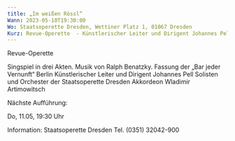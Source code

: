 ```yaml
---
title: „Im weißen Rössl“
Wann: 2023-05-10T19:30:00
Wo: Staatsoperette Dresden, Wettiner Platz 1, 01067 Dresden
Kurz: Revue-Operette  - Künstlerischer Leiter und Dirigent Johannes Pell - Solisten und Orchester der Staatsoperette Dresden - Akkordeon Wladimir Artimowitsch
---
```


Revue-Operette 

Singspiel in drei Akten. Musik von Ralph Benatzky. Fassung der „Bar jeder Vernunft“ Berlin
Künstlerischer Leiter und Dirigent Johannes Pell
Solisten und Orchester der Staatsoperette Dresden
Akkordeon Wladimir Artimowitsch

Nächste Aufführung:

Do, 11.05, 19:30 Uhr

Information: 
Staatsoperette Dresden
Tel. (0351) 32042-900